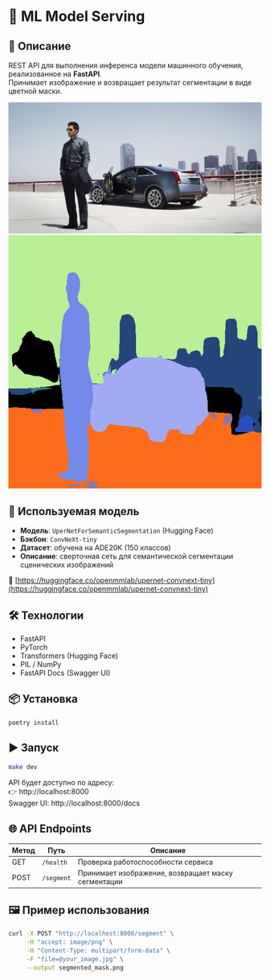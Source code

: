# 🧠 ML Model Serving

## 🚀 Описание

REST API для выполнения инференса модели машинного обучения, реализованное на **FastAPI**.  
Принимает изображение и возвращает результат сегментации в виде цветной маски.

![Пример сегментации: оригинальное изображение](docs/origin.jpg)
![Результат обработки](docs/mask.jpg)

## 🤖 Используемая модель

- **Модель**: `UperNetForSemanticSegmentation` (Hugging Face)
- **Бэкбон**: `ConvNeXt-tiny`
- **Датасет**: обучена на ADE20K (150 классов)
- **Описание**: сверточная сеть для семантической сегментации сценических изображений

🔗 [https://huggingface.co/openmmlab/upernet-convnext-tiny](https://huggingface.co/openmmlab/upernet-convnext-tiny)

## 🛠 Технологии

- FastAPI
- PyTorch
- Transformers (Hugging Face)
- PIL / NumPy
- FastAPI Docs (Swagger UI)

## 📦 Установка

```bash
poetry install
```

## ▶️ Запуск

```bash
make dev
```

API будет доступно по адресу:  
👉 http://localhost:8000  
Swagger UI: http://localhost:8000/docs

## 🌐 API Endpoints

| Метод | Путь        | Описание |
|-------|-------------|----------|
| GET   | `/health`   | Проверка работоспособности сервиса |
| POST  | `/segment`  | Принимает изображение, возвращает маску сегментации |

## 🖼 Пример использования

```bash
curl -X POST "http://localhost:8000/segment" \
     -H "accept: image/png" \
     -H "Content-Type: multipart/form-data" \
     -F "file=@your_image.jpg" \
     --output segmented_mask.png
```
